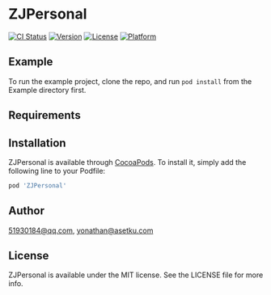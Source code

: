 # ZJPersonal

[![CI Status](https://img.shields.io/travis/51930184@qq.com/ZJPersonal.svg?style=flat)](https://travis-ci.org/51930184@qq.com/ZJPersonal)
[![Version](https://img.shields.io/cocoapods/v/ZJPersonal.svg?style=flat)](https://cocoapods.org/pods/ZJPersonal)
[![License](https://img.shields.io/cocoapods/l/ZJPersonal.svg?style=flat)](https://cocoapods.org/pods/ZJPersonal)
[![Platform](https://img.shields.io/cocoapods/p/ZJPersonal.svg?style=flat)](https://cocoapods.org/pods/ZJPersonal)

## Example

To run the example project, clone the repo, and run `pod install` from the Example directory first.

## Requirements

## Installation

ZJPersonal is available through [CocoaPods](https://cocoapods.org). To install
it, simply add the following line to your Podfile:

```ruby
pod 'ZJPersonal'
```

## Author

51930184@qq.com, yonathan@asetku.com

## License

ZJPersonal is available under the MIT license. See the LICENSE file for more info.
